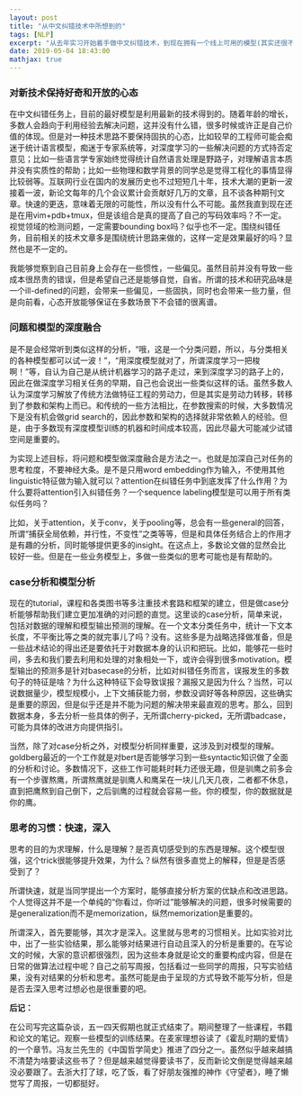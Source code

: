 ```yaml
---
layout: post
title: "从中文纠错技术中所想到的"
tags: [NLP]
excerpt: "从去年实习开始着手做中文纠错技术，到现在拥有一个线上可用的模型(其实还很不错)。期间做了一些有意思的探索，形成了一些新的思考和感悟。这篇博客不是一篇技术文章，姑且算是一篇杂谈吧。"
date: 2019-05-04 18:43:00
mathjax: true
---
```



### 对新技术保持好奇和开放的心态

在中文纠错任务上，目前的最好模型是利用最新的技术得到的。随着年龄的增长，多数人会趋向于利用经验去解决问题，这并没有什么错，很多时候或许正是自己价值的体现。但是对一种技术思路不要保持固执的心态，比如较早的工程师可能会痴迷于统计语言模型，痴迷于专家系统等，对深度学习的一些解决问题的方式持否定意见；比如一些语言学专家始终觉得统计自然语言处理是野路子，对理解语言本质并没有实质性的帮助；比如一些物理和数学背景的同学总是觉得工程化的事情显得比较弱等。互联网行业在国内的发展历史也不过短短几十年，技术大潮的更新一波接着一波，新论文每年的几个会议累计会贡献好几万的文章，且不谈各种期刊文章。快速的更迭，意味着无限的可能性，所以没有什么不可能。虽然我直到现在还是在用vim+pdb+tmux，但是该组合是真的提高了自己的写码效率吗？不一定。视觉领域的检测问题，一定需要bounding box吗？似乎也不一定。围绕纠错任务，目前相关的技术文章多是围绕统计思路来做的，这样一定是效果最好的吗？显然也是不一定的。

我能够觉察到自己目前身上会存在一些惯性，一些偏见。虽然目前并没有导致一些成本很昂贵的错误，但是希望自己还是能够自觉，自省。所谓的技术和研究品味是一个ill-defined的问题，会带来一些偏见，一些固执，同时也会带来一些力量，但是向前看，心态开放能够保证在多数场景下不会错的很离谱。

### 问题和模型的深度融合

是不是会经常听到类似这样的分析，“哦，这是一个分类问题，所以，与分类相关的各种模型都可以试一波！”，“用深度模型就对了，所谓深度学习一把梭啊！”等，自认为自己是从统计机器学习的路子走过，来到深度学习的路子上的，因此在做深度学习相关任务的早期，自己也会说出一些类似这样的话。虽然多数人认为深度学习解放了传统方法做特征工程的劳动力，但是其实是劳动力转移，转移到了参数和架构上而已。和传统的一些方法相比，在参数搜索的时候，大多数情况下是没有机会做grid search的，因此参数和架构的选择就非常依赖人的经验。但是，由于多数现有深度模型训练的机器和时间成本较高，因此尽最大可能减少试错空间是重要的。

为实现上述目标，将问题和模型做深度融合是方法之一。也就是加深自己对任务的思考粒度，不要神经大条。是不是只用word embedding作为输入，不使用其他linguistic特征做为输入就可以？attention在纠错任务中到底发挥了什么作用？为什么要将attention引入纠错任务？一个sequence labeling模型是可以用于所有类似任务吗？

比如，关于attention，关于conv，关于pooling等，总会有一些general的回答，所谓“捕获全局依赖，并行性，不变性”之类等等，但是和具体任务结合上的作用才是有趣的分析，同时能够提供更多的insight。在这点上，多数论文做的显然会比较好一些。但是在一些业务模型上，多做一些类似的思考可能也是有帮助的。

### case分析和模型分析

现在的tutorial，课程和各类图书等多注重技术套路和框架的建立，但是做case分析能够帮助我们建立更加准确的对问题的直觉。这里谈的case分析，简单来说，包括对数据的理解和模型输出预测的理解。在一个文本分类任务中，统计一下文本长度，不平衡比等之类的就完事儿了吗？没有。这些多是为战略选择做准备，但是一些战术结论的得出还是要依托于对数据本身的认识和把玩。比如，能够花一些时间，多去和我们要去利用和处理的对象相处一下，或许会得到很多motivation。模型输出的预测多是针对basecase的分析，比如对纠错任务而言，误报发生的多数句子的特征是啥？为什么这种特征下会导致误报？漏报又是因为什么？当然，可以说数据量少，模型规模小，上下文捕获能力弱，参数没调好等各种原因，这些确实是重要的原因，但是似乎还是并不能为问题的解决带来最直观的思考。那么，回到数据本身，多去分析一些具体的例子，无所谓cherry-picked，无所谓badcase，可能为具体的改进方向提供指引。

当然，除了对case分析之外，对模型分析同样重要，这涉及到对模型的理解。goldberg最近的一个工作就是对bert是否能够学习到一些syntactic知识做了全面的分析和讨论。多数情况下，这些工作可能耗时耗力还很无趣，但是驯鹰之前多会有一个步骤熬鹰，所谓熬鹰就是驯鹰人和鹰呆在一块儿几天几夜，二者都不休息，直到把鹰熬到自己倒下，之后驯鹰的过程就会容易一些。你的模型，你的数据就是你的鹰。

### 思考的习惯：快速，深入

思考的目的为求理解，什么是理解？是否真切感受到的东西是理解。这个模型很强，这个trick很能够提升效果，为什么？纵然有很多直觉上的解释，但是是否感受到了？

所谓快速，就是当同学提出一个方案时，能够直接分析方案的优缺点和改进思路。个人觉得这并不是一个单纯的“你看过，你听过”能够解决的问题，很多时候需要的是generalization而不是memorization，纵然memorization是重要的。

所谓深入，首先要能够，其次才是深入。这里就与思考的习惯相关。比如实验对比中，出了一些实验结果，那么能够对结果进行自动且深入的分析是重要的。在写论文的时候，大家的意识都很强烈，因为这些本身就是论文的重要构成内容，但是在日常的做算法过程中呢？自己之前写周报，包括看过一些同学的周报，只写实验结果，没有对结果的分析和思考。虽然可能是由于呈现的方式导致不能写分析，但是是否去深入思考过想必也是很重要的吧。

**后记：**

在公司写完这篇杂谈，五一四天假期也就正式结束了。期间整理了一些课程，书籍和论文的笔记。观察一些模型的训练结果。在麦家理想谷读了《霍乱时期的爱情》的一个章节。冯友兰先生的《中国哲学简史》推进了四分之一。虽然似乎越来越搞不清楚为啥要读这些书了？但是越来越觉得要读书了，反而新论文倒是觉得越来越没必要跟了。去浙大打了球，吃了饭，看了好朋友强推的神作《守望者》，睡了懒觉写了周报，一切都挺好。




















